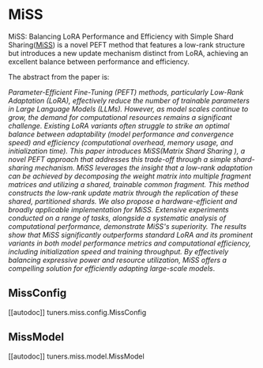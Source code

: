 <!--Copyright 2025 The HuggingFace Team. All rights reserved.

Licensed under the Apache License, Version 2.0 (the "License"); you may not use this file except in compliance with
the License. You may obtain a copy of the License at

http://www.apache.org/licenses/LICENSE-2.0

Unless required by applicable law or agreed to in writing, software distributed under the License is distributed on
an "AS IS" BASIS, WITHOUT WARRANTIES OR CONDITIONS OF ANY KIND, either express or implied. See the License for the
specific language governing permissions and limitations under the License.

⚠️ Note that this file is in Markdown but contain specific syntax for our doc-builder (similar to MDX) that may not be
rendered properly in your Markdown viewer.

-->

# MiSS

MiSS: Balancing LoRA Performance and Efficiency with Simple Shard Sharing([MiSS](https://huggingface.co/papers/2409.15371)) is a novel PEFT method that features a low-rank structure but introduces a new update mechanism distinct from LoRA, achieving an excellent balance between performance and efficiency.

The abstract from the paper is:

*Parameter-Efficient Fine-Tuning (PEFT) methods, particularly Low-Rank Adaptation (LoRA), effectively reduce the number of trainable parameters in Large Language Models (LLMs). However, as model scales continue to grow, the demand for computational resources remains a significant challenge. Existing LoRA variants often struggle to strike an optimal balance between adaptability (model performance and convergence speed) and efficiency (computational overhead, memory usage, and initialization time). This paper introduces MiSS(Matrix Shard Sharing ), a novel PEFT approach that addresses this trade-off through a simple shard-sharing mechanism. MiSS leverages the insight that a low-rank adaptation can be achieved by decomposing the weight matrix into multiple fragment matrices and utilizing a shared, trainable common fragment. This method constructs the low-rank update matrix through the replication of these shared, partitioned shards. We also propose a hardware-efficient and broadly applicable implementation for MiSS. Extensive experiments conducted on a range of tasks, alongside a systematic analysis of computational performance, demonstrate MiSS's superiority. The results show that MiSS significantly outperforms standard LoRA and its prominent variants in both model performance metrics and computational efficiency, including initialization speed and training throughput. By effectively balancing expressive power and resource utilization, MiSS offers a compelling solution for efficiently adapting large-scale models*.


## MissConfig

[[autodoc]] tuners.miss.config.MissConfig

## MissModel

[[autodoc]] tuners.miss.model.MissModel